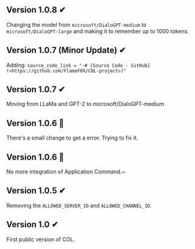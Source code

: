 ## Version 1.0.8 ✔
Changing the model from `microsoft/DialoGPT-medium` to `microsoft/DialoGPT-large` and making it to remember up to 1000 tokens. 

## Version 1.0.7 (Minor Update) ✔
Adding: `source_code_link = "-# [Source Code - GitHub](<https://github.com/FlameF0X/COL-project>)"`

## Version 1.0.7 ✔
Moving from LLaMa and GPT-2 to microsoft/DialoGPT-medium

## Version 1.0.6 🐞
There's a small change to get a error. Trying to fix it.

## Version 1.0.6 📓
No more integration of Application Command.~

## Version 1.0.5 ✔
Removing the `ALLOWED_SERVER_ID` and `ALLOWED_CHANNEL_ID`.

## Version 1.0 ✔ 
First public version of COL.
